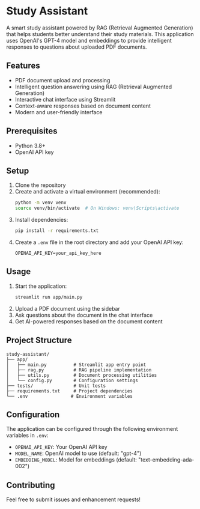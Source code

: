 # Study Assistant

A smart study assistant powered by RAG (Retrieval Augmented Generation) that helps students better understand their study materials. This application uses OpenAI's GPT-4 model and embeddings to provide intelligent responses to questions about uploaded PDF documents.

## Features

- PDF document upload and processing
- Intelligent question answering using RAG (Retrieval Augmented Generation)
- Interactive chat interface using Streamlit
- Context-aware responses based on document content
- Modern and user-friendly interface

## Prerequisites

- Python 3.8+
- OpenAI API key

## Setup

1. Clone the repository
2. Create and activate a virtual environment (recommended):
   ```bash
   python -m venv venv
   source venv/bin/activate  # On Windows: venv\Scripts\activate
   ```
3. Install dependencies:
   ```bash
   pip install -r requirements.txt
   ```
4. Create a `.env` file in the root directory and add your OpenAI API key:
   ```
   OPENAI_API_KEY=your_api_key_here
   ```

## Usage

1. Start the application:
   ```bash
   streamlit run app/main.py
   ```
2. Upload a PDF document using the sidebar
3. Ask questions about the document in the chat interface
4. Get AI-powered responses based on the document content

## Project Structure

```
study-assistant/
├── app/
│   ├── main.py          # Streamlit app entry point
│   ├── rag.py           # RAG pipeline implementation
│   ├── utils.py         # Document processing utilities
│   └── config.py        # Configuration settings
├── tests/               # Unit tests
├── requirements.txt     # Project dependencies
└── .env                # Environment variables
```

## Configuration

The application can be configured through the following environment variables in `.env`:
- `OPENAI_API_KEY`: Your OpenAI API key
- `MODEL_NAME`: OpenAI model to use (default: "gpt-4")
- `EMBEDDING_MODEL`: Model for embeddings (default: "text-embedding-ada-002")

## Contributing

Feel free to submit issues and enhancement requests!
